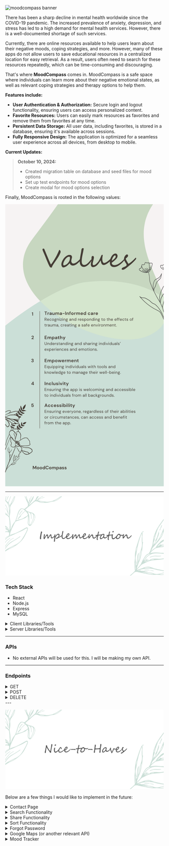 ![moodcompass banner](assets/images/mood-compass-banner.png)

There has been a sharp decline in mental health worldwide since the COVID-19 pandemic. The increased prevalence of anxiety, depression, and stress has led to a high demand for mental health services. However, there is a well-documented shortage of such services.

Currently, there are online resources available to help users learn about their negative moods, coping strategies, and more. However, many of these apps do not allow users to save educational resources in a centralized location for easy retrieval. As a result, users often need to search for these resources repeatedly, which can be time-consuming and discouraging.

That's where **MoodCompass** comes in. MoodCompass is a safe space where individuals can learn more about their negative emotional states, as well as relevant coping strategies and therapy options to help them.

**Features include:**

<ul>
  <li> <strong>User Authentication & Authorization:</strong> Secure login and logout functionality, ensuring users can access personalized content.</li>
  <li> <strong>Favorite Resources:</strong> Users can easily mark resources as favorites and remove them from favorites at any time.</li>
  <li> <strong>Persistent Data Storage:</strong> All user data, including favorites, is stored in a database, ensuring it's available across sessions.</li>
  <li> <strong>Fully Responsive Design:</strong> The application is optimized for a seamless user experience across all devices, from desktop to mobile.</li>
</ul>

**Current Updates:**

<blockquote>
  <strong>October 10, 2024:</strong>
    <ul>
      <li> Created migration table on database and seed files for mood options</li>
      <li> Set up test endpoints for mood options</li>
      <li> Create modal for mood options selection</li>
    </ul>
</blockquote>

Finally, MoodCompass is rooted in the following values:

![moodcompass values](assets/images/mood-compass-values.png)

---

![implementation banner](assets/images/implementation-banner.png)

### Tech Stack

- React
- Node.js
- Express
- MySQL

<details>
  <summary>Client Libraries/Tools</summary>
    <ul>
      <li>SASS</li>
      <li>Material UI</li>
      <li>Axios</li>
      <li>react-router-dom</li>
      <li>react-helmet-async</li>
      <li>Firebase</li>
    </ul>
</details>

<details>
  <summary>Server Libraries/Tools</summary>
  <ul>
    <li>Express</li>
    <li>Knex</li>
    <li>Firebase</li>
  </ul>
</details>

---

### APIs

- No external APIs will be used for this. I will be making my own API.

---



### Endpoints

<details>
<summary>GET</summary><br>

```GET /api/moods```
- Retrieve a list of all available moods

Response body example:
```json
[
  { "id": "1", "name": "Anxiety" },
  { "id": "2", "name": "Depression" },
  { "id": "3", "name": "Stress" }
]
```

---

```GET /api/moods/:id```

- Retrieve detailed information about a specific mood, including its educational resources and coping strategies.

- Parameters:
    - ```id``` (e.g., "1" for anxiety)

Response body example:
```json
{
  "mood": {
    "id": "1",
    "name": "Anxiety",
    "description": "Anxiety is a feeling of worry, nervousness, or unease about something with an uncertain outcome.",
    "educationalResources": [
      {
        "id": "101",
        "title": "Understanding Anxiety",
        "description": "An article explaining what anxiety is, its symptoms, and potential causes.",
        "content": "Full text of the article about understanding anxiety."
      },
      {
        "id": "102",
        "title": "Managing Anxiety",
        "description": "A guide to managing anxiety through various techniques and lifestyle changes.",
        "content": "Detailed guide on techniques to manage anxiety."
      }
    ],
    "copingStrategies": [
      {
        "id": "201",
        "strategy": "Deep Breathing Exercises",
        "description": "A technique to help calm the mind and body through controlled breathing.",
        "content": "Detailed instructions on how to perform deep breathing exercises."
      },
      {
        "id": "202",
        "strategy": "Progressive Muscle Relaxation",
        "description": "A method to reduce muscle tension and anxiety.",
        "content": "Step-by-step guide to practicing progressive muscle relaxation."
      }
    ]
  }
}
```

---

```GET /api/educational/resources```

- Retrieve a list of all educational resources available.

```json
[
  {
    "id": "101",
    "title": "Understanding Anxiety",
    "description": "An article explaining what anxiety is, its symptoms, and potential causes.",
    "content": "Full text of the article about understanding anxiety."
  },
  {
    "id": "102",
    "title": "Managing Anxiety",
    "description": "A guide to managing anxiety through various techniques and lifestyle changes.",
    "content": "Detailed guide on techniques to manage anxiety."
  }
]

```

```GET /api/educational-resources/:id```

- Retrieve detailed information about a specific educational resource.

- Parameters:
    - ```id``` (e.g., 101)

Response body example:
```json
{
  "id": "101",
  "title": "Understanding Anxiety",
  "description": "An article explaining what anxiety is, its symptoms, and potential causes.",
  "content": "Full text of the article about understanding anxiety."
}
```

---

```GET /api/coping-strategies```

- Retrieve a list of all coping strategies

Response body example:
```json
[
  {
    "id": "201",
    "strategy": "Deep Breathing Exercises",
    "description": "A technique to help calm the mind and body through controlled breathing.",
    "content": "Detailed instructions on how to perform deep breathing exercises."
  },
  {
    "id": "202",
    "strategy": "Progressive Muscle Relaxation",
    "description": "A method to reduce muscle tension and anxiety.",
    "content": "Step-by-step guide to practicing progressive muscle relaxation."
  }
]
```

--- 
```GET /api/coping-strategies/:id```

- Retrieve detailed information about a specific coping strategy.

- Parameters:
    - ```id``` (e.g., 201)

Response body example:
```json
{
  "id": "201",
  "strategy": "Deep Breathing Exercises",
  "description": "A technique to help calm the mind and body through controlled breathing.",
  "content": "Detailed instructions on how to perform deep breathing exercises."
}
```

---

```GET /api/users/:id/favorites```

- Retrieve all saved items for the user

- Parameters:
    - ```id``` (user id)

Response body example:
```json
[
  {
    "id": "101",
    "type": "educational-resource",  // or "coping-strategy"
    "title": "Understanding Anxiety",  // Relevant for educational resources
    "strategy": "Deep Breathing Exercises",  // Relevant for coping strategies
    "description": "An article explaining what anxiety is.",  // Relevant for educational resources
    "content": "Full text of the article about understanding anxiety.",  // Relevant for educational resources
    "savedAt": "2024-09-09T12:00:00Z"
  },
  {
    "id": "202",
    "type": "coping-strategy",
    "strategy": "Progressive Muscle Relaxation",
    "description": "A method to reduce muscle tension and anxiety.",
    "content": "Step-by-step guide to practicing progressive muscle relaxation.",
    "savedAt": "2024-09-10T15:30:00Z"
  }
]
```
</details>

<details>
<summary>POST</summary><br>

```POST /api/users/register```

- Create a new user account

Request body example:
```json
{
  "username": "user123",
  "email": "user@example.com",
  "password": "securepassword"
}
```

Response body example:
```json
{
  "message": "User registered successfully.",
  "user": {
    "id": "123",
    "username": "user123",
    "email": "user@example.com"
  }
}
```

---

```POST /api/users/login```

- Authenticate a user and return a token

Request body example:
```json
{
  "email": "user@example.com",
  "password": "securepassword"
}
```

Response body example:
```json
{
  "message": "Login successful.",
  "token": "jwt-token-here",
  "user": {
    "id": "123",
    "username": "user123",
    "email": "user@example.com"
  }
}
```

---

```POST /api/users/:id/favorites```

- Saves a resource or coping strategy to the user's favorites

- Parameters:
    - ```id``` (user id)

Request body example:
```json
{
  "type": "educational-resource",  // or "coping-strategy"
  "itemId": "101"  // ID of the resource or strategy to be saved
}
```

Response body example:
```json
{
  "message": "Item saved successfully.",
  "savedItem": {
    "id": "101",
    "type": "educational-resource",  // or "coping-strategy"
    "title": "Understanding Anxiety",  // Relevant for educational resources
    "strategy": "Deep Breathing Exercises",  // Relevant for coping strategies
    "description": "An article explaining what anxiety is.",  // Relevant for educational resources
    "content": "Full text of the article about understanding anxiety."  // Relevant for educational resources
  }
}
```
</details>

<details>
  <summary>DELETE</summary><br>

```DELETE /api/users/:id/favorites/:itemId```

- Deletes a specific item from the user's favorites

- Parameters:
    - ```id``` (user id)
    - ```itemId``` (id of the item to be remvoed)

Request body example:
```json
{
  "type": "educational-resource"  // or "coping-strategy"
}
```

Response body example:
```json
{
  "message": "Item removed from favorites."
}
```
</details>
---

![## Nice-to-haves](assets/images/nice-to-haves-banner.png)

Below are a few things I would like to implement in the future:

<details>
  <summary>Contact Page</summary>

  Although users can connect with me via socials, it would be more convenient if there is a page with a form they can use to contact me when they have questions, feedback, etc.
</details>

<details>
  <summary>Search Functionality</summary>

  It would be great if users can search for resources available. This would be useful when more content is added. It would make things more accessible as the web app grows larger.
</details>

<details>
  <summary>Share Functionality</summary>

  Mental health education and resources should be available for <i>everyone</i>. One way to spread available education and resources is to add a share button. By clicking that, users can share it with others through things such as social media, email, etc.
</details>

<details>
  <summary>Sort Functionality</summary>

  It would be useful for users to be able to sort moods and resources (alphabetically, newest to oldest, oldest to newest, etc). I would also like to add an option for users to reorganize and sort their favorites list.
</details>

<details>
  <summary>Forgot Password</summary>

  I do not want users to *ever* lose access to their saves resources. Therefore, it would be useful to have way for them to retrieve their lost password.
</details>

<details>
  <summary>Google Maps (or another relevant API)</summary>

  I would love to add a page where users can input their location to find the closest mental health supports. I think this would be a great feature and make MoodCompass more of a "one-stop-shop" for mental health education and resources.
</details>

<details>
  <summary>Mood Tracker</summary>

  A feature where users can track their mood would be useful in establishing patterns (e.g., triggers, negative thinking, protective factors, etc). Users can also share this data with their healthcare provider.

  To encourage daily use of a mood tracker, it would be beneficial to add an incentive. For example, medals or even a game! A fun game would be growing your own garden. For example, every mood a user tracks will take care of a plant in their garden.

  However, this may be a late feature due to legislation surrounding the privacy and confidentiality of patient health information. A lot of care will need to go into implementing this.
</details>